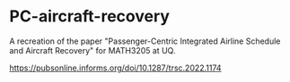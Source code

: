 # PC-aircraft-recovery
A recreation of the paper "Passenger-Centric Integrated Airline Schedule and Aircraft Recovery" for MATH3205 at UQ.

https://pubsonline.informs.org/doi/10.1287/trsc.2022.1174
